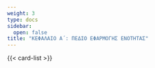 ```yaml
---
weight: 3
type: docs
sidebar:
  open: false
title: "ΚΕΦΑΛΑΙΟ Α΄: ΠΕΔΙΟ ΕΦΑΡΜΟΓΗΣ ΕΝΟΤΗΤΑΣ"
---
```


{{< card-list >}}

